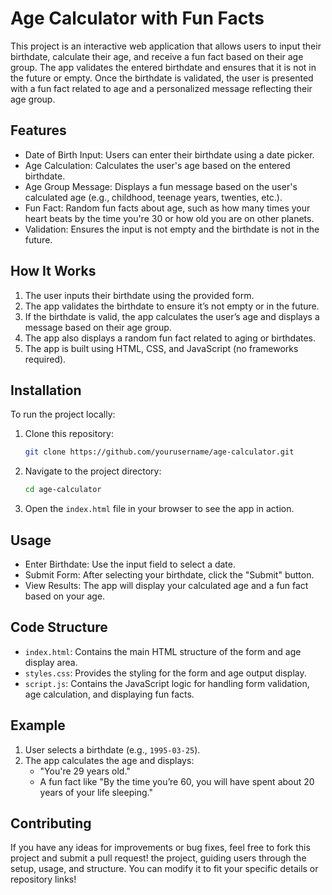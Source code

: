 # Age Calculator with Fun Facts

This project is an interactive web application that allows users to input their birthdate, calculate their age, and receive a fun fact based on their age group. The app validates the entered birthdate and ensures that it is not in the future or empty. Once the birthdate is validated, the user is presented with a fun fact related to age and a personalized message reflecting their age group.

## Features

- Date of Birth Input: Users can enter their birthdate using a date picker.
- Age Calculation: Calculates the user's age based on the entered birthdate.
- Age Group Message: Displays a fun message based on the user's calculated age (e.g., childhood, teenage years, twenties, etc.).
- Fun Fact: Random fun facts about age, such as how many times your heart beats by the time you're 30 or how old you are on other planets.
- Validation: Ensures the input is not empty and the birthdate is not in the future.

## How It Works

1. The user inputs their birthdate using the provided form.
2. The app validates the birthdate to ensure it’s not empty or in the future.
3. If the birthdate is valid, the app calculates the user’s age and displays a message based on their age group.
4. The app also displays a random fun fact related to aging or birthdates.
5. The app is built using HTML, CSS, and JavaScript (no frameworks required).

## Installation

To run the project locally:

1. Clone this repository:

    ```bash
    git clone https://github.com/yourusername/age-calculator.git
    ```

2. Navigate to the project directory:

    ```bash
    cd age-calculator
    ```

3. Open the `index.html` file in your browser to see the app in action.

## Usage

- Enter Birthdate: Use the input field to select a date.
- Submit Form: After selecting your birthdate, click the "Submit" button.
- View Results: The app will display your calculated age and a fun fact based on your age.

## Code Structure

- `index.html`: Contains the main HTML structure of the form and age display area.
- `styles.css`: Provides the styling for the form and age output display.
- `script.js`: Contains the JavaScript logic for handling form validation, age calculation, and displaying fun facts.

## Example

1. User selects a birthdate (e.g., `1995-03-25`).
2. The app calculates the age and displays:
   - "You're 29 years old."
   - A fun fact like "By the time you’re 60, you will have spent about 20 years of your life sleeping."

## Contributing

If you have any ideas for improvements or bug fixes, feel free to fork this project and submit a pull request!
the project, guiding users through the setup, usage, and structure. You can modify it to fit your specific details or repository links!
